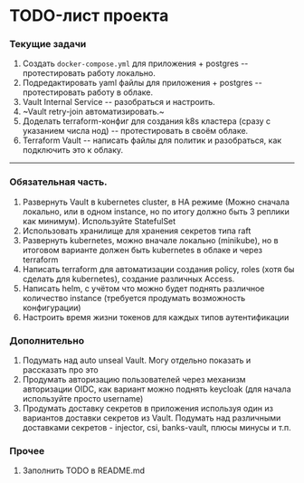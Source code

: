 # TODO-лист проекта

### Текущие задачи

1. Создать `docker-compose.yml` для приложения + postgres -- протестировать работу локально.
2. Подредактировать yaml файлы для приложения + postgres -- протестировать работу в облаке.
3. Vault Internal Service -- разобраться и настроить.
4. ~Vault retry-join автоматизировать.~
5. Доделать terraform-конфиг для создания k8s кластера (сразу с указанием числа нод) -- протестировать в своём облаке.
6. Terraform Vault -- написать файлы для политик и разобраться, как подключить это к облаку.

---

### Обязательная часть.

1) Развернуть Vault в kubernetes cluster, в HA режиме (Можно сначала локально, или в одном instance, но по итогу должно быть 3 реплики как минимум). Используйте StatefulSet
2) Использовать хранилище для хранения секретов типа raft
3) Развернуть kubernetes, можно вначале локально (minikube), но в итоговом варианте должен быть kubernetes в облаке и через terraform
4) Написать terraform для автоматизации создания policy, roles (хотя бы сделать для kubernetes), создание различных Access.
5) Написать helm, с учётом что можно будет поднять различное количество instance (требуется продумать возможность конфигурации)
6) Настроить время жизни токенов для каждых типов аутентификации 

### Дополнительно

1) Подумать над auto unseal Vault. Могу отдельно показать и рассказать про это
2) Продумать авторизацию пользователей через механизм авторизации OIDC, как вариант можно поднять keycloak (для начала используйте просто username)
3) Продумать доставку секретов в приложения используя один из вариантов доставки секретов из Vault. Подумать над различными доставками секретов - injector, csi, banks-vault, плюсы минусы и т.п.

### Прочее

1) Заполнить TODO в README.md